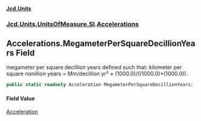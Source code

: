 #### [Jcd.Units](index.md 'index')
### [Jcd.Units.UnitsOfMeasure.SI](Jcd.Units.UnitsOfMeasure.SI.md 'Jcd.Units.UnitsOfMeasure.SI').[Accelerations](Accelerations.md 'Jcd.Units.UnitsOfMeasure.SI.Accelerations')

## Accelerations.MegameterPerSquareDecillionYears Field

megameter per square decillion years defined such that: kilometer per square nonillion years = Mm/decillion yr² ×
(1000.0)/((1000.0)*(1000.0)).

```csharp
public static readonly Acceleration MegameterPerSquareDecillionYears;
```

#### Field Value
[Acceleration](Acceleration.md 'Jcd.Units.UnitTypes.Acceleration')